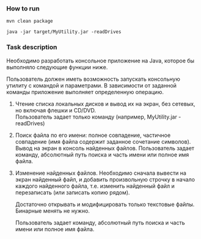 ### How to run

```
mvn clean package

java -jar target/MyUtility.jar -readDrives
```

### Task description

Необходимо разработать консольное приложение на Java, которое бы выполняло следующие функции ниже.

Пользователь должен иметь возможность запускать консольную утилиту с командой и параметрами. В зависимости от заданной команды приложение выполняет определенную операцию.

1. Чтение списка локальных дисков и вывод их на экран, без сетевых, но включая флешки и CD/DVD.
    <br/>Пользователь задает только команду (например, MyUtility.jar -readDrives)

2. Поиск файла по его имени: полное совпадение, частичное совпадение (имя файла содержит заданное сочетание символов). Вывод на экран в консоль найденных файлов.
    Пользователь задает команду, абсолютный путь поиска и часть имени или полное имя файла.

3. Изменение найденных файлов. Необходимо сначала вывести на экран найденный файл, и добавить произвольную строчку в начало каждого найденного файла, т.е. изменить найденный файл и перезаписать (или записать копию рядом).
    
    Достаточно открывать и модифицировать только текстовые файлы. Бинарные менять не нужно.
    
    Пользователь задает команду, абсолютный путь поиска и часть имени или полное имя файла.


